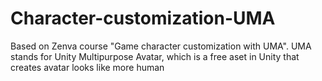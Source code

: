 # Character-customization-UMA
Based on Zenva course "Game character customization with UMA". UMA stands for Unity Multipurpose Avatar, which is a free aset in Unity that creates avatar looks like more human

